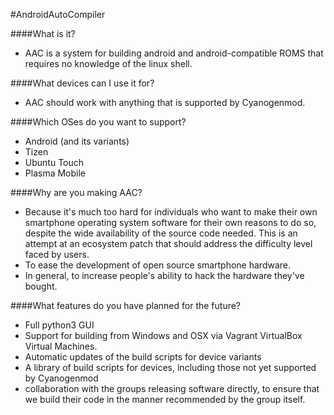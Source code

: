#AndroidAutoCompiler

####What is it?

 - AAC is a system for building android and android-compatible ROMS that requires no knowledge of the linux shell.

####What devices can I use it for?
 - AAC should work with anything that is supported by Cyanogenmod.

####Which OSes do you want to support?
 - Android (and its variants)
 - Tizen
 - Ubuntu Touch
 - Plasma Mobile

####Why are you making AAC?
 - Because it's much too hard for individuals who want to make their own smartphone operating system software for their own reasons to do so, despite the wide availability of the source code needed. This is an attempt at an ecosystem patch that should address the difficulty level faced by users.
 - To ease the development of open source smartphone hardware.
 - In general, to increase people's ability to hack the hardware they've bought.

####What features do you have planned for the future?
 - Full python3 GUI
 - Support for building from Windows and OSX via Vagrant VirtualBox Virtual Machines.
 - Automatic updates of the build scripts for device variants
 - A library of build scripts for devices, including those not yet supported by Cyanogenmod
 - collaboration with the groups releasing software directly, to ensure that we build their code in the manner recommended by the group itself.
